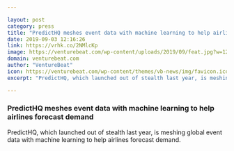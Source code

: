 ```yaml
---

layout: post
category: press
title: "PredictHQ meshes event data with machine learning to help airlines forecast demand"
date: 2019-09-03 12:16:26
link: https://vrhk.co/2NMlcKp
image: https://venturebeat.com/wp-content/uploads/2019/09/feat.jpg?w=1200&strip=all
domain: venturebeat.com
author: "VentureBeat"
icon: https://venturebeat.com/wp-content/themes/vb-news/img/favicon.ico
excerpt: "PredictHQ, which launched out of stealth last year, is meshing global event data with machine learning to help airlines forecast demand."

---
```


### PredictHQ meshes event data with machine learning to help airlines forecast demand

PredictHQ, which launched out of stealth last year, is meshing global event data with machine learning to help airlines forecast demand.